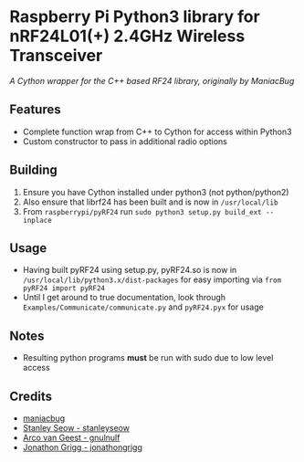 # Raspberry Pi Python3 library for nRF24L01(+) 2.4GHz Wireless Transceiver

_A Cython wrapper for the C++ based RF24 library, originally by ManiacBug_

Features
------------
* Complete function wrap from C++ to Cython for access within Python3
* Custom constructor to pass in additional radio options

Building
------------------
1. Ensure you have Cython installed under python3 (not python/python2)
2. Also ensure that librf24 has been built and is now in ```/usr/local/lib```
3. From ```raspberrypi/pyRF24``` run ```sudo python3 setup.py build_ext --inplace```

Usage
---------
* Having built pyRF24 using setup.py, pyRF24.so is now in ```/usr/local/lib/python3.x/dist-packages``` for easy importing via
    ```from pyRF24 import pyRF24```
* Until I get around to true documentation, look through ```Examples/Communicate/communicate.py``` and ```pyRF24.pyx``` for usage

Notes
--------
* Resulting python programs __must__ be run with sudo due to low level access

Credits
----------
* [maniacbug](https://github.com/maniacbug/RF24)
* [Stanley Seow - stanleyseow](https://github.com/stanleyseow/RF24)
* [Arco van Geest - gnulnulf](https://github.com/gnulnulf/RF24)
* [Jonathon Grigg - jonathongrigg](https://github.com/jonathongrigg/RF24)
